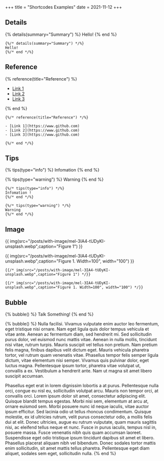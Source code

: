 +++
title = "Shortcodes Examples"
date = 2021-11-12
+++

## Details

{% details(summary="Summary") %}
Hello!
{% end %}

```
{%/* details(summary="Summary") */%}
Hello!
{%/* end */%}
```

## Reference

{% reference(title="Reference") %}

- [Link 1](https://www.github.com)
- [Link 2](https://www.github.com)
- [Link 3](https://www.github.com)

{% end %}

```
{%/* reference(title="Reference") */%}

- [Link 1](https://www.github.com)
- [Link 2](https://www.github.com)
- [Link 3](https://www.github.com)

{%/* end */%}
```

## Tips

{% tips(type="info") %}
Infomation
{% end %}

{% tips(type="warning") %}
Warning
{% end %}

```tera
{%/* tips(type="info") */%}
Infomation !
{%/* end */%}

{%/* tips(type="warning") */%}
Warning
{%/* end */%}
```

## Image

{{ img(src="/posts/with-image/mel-3IA4-tUDyKI-unsplash.webp",caption="Figure 1") }}

{{ img(src="/posts/with-image/mel-3IA4-tUDyKI-unsplash.webp",caption="Figure 1. Width=100", width="100") }}

```
{{/* img(src="/posts/with-image/mel-3IA4-tUDyKI-unsplash.webp",caption="Figure 1") */}}

{{/* img(src="/posts/with-image/mel-3IA4-tUDyKI-unsplash.webp",caption="Figure 1. Width=100", width="100") */}}
```

## Bubble

{% bubble() %}
Talk Something!
{% end %}

{% bubble() %}
Nulla facilisi. Vivamus vulputate enim auctor leo fermentum, eget tristique nisi ornare. Nam eget ligula quis dolor tempus vehicula et vitae ante. Aenean ac fermentum diam, sed hendrerit mi. Sed sollicitudin purus dolor, vel euismod nunc mattis vitae. Aenean in nulla mollis, tincidunt nisi vitae, rutrum turpis. Mauris suscipit vel tellus non pretium. Nam pretium felis magna, finibus dapibus velit dictum eget. Mauris vehicula pharetra tortor, vel rutrum quam venenatis vitae. Phasellus tempor felis semper ligula dictum, vitae elementum nisi semper. Vivamus quis pulvinar dolor, eget luctus magna. Pellentesque ipsum tortor, pharetra vitae volutpat ut, convallis a ex. Vestibulum a hendrerit ante. Nam ut magna sit amet libero suscipit accumsan.

Phasellus eget erat in lorem dignissim lobortis a at purus. Pellentesque nulla orci, congue eu nisl eu, sollicitudin volutpat arcu. Mauris non tempor orci, at convallis orci. Lorem ipsum dolor sit amet, consectetur adipiscing elit. Quisque blandit tempus egestas. Morbi nisi sem, elementum at arcu at, ornare euismod sem. Morbi posuere nunc id neque iaculis, vitae auctor ipsum efficitur. Sed lacinia odio ut tellus rhoncus condimentum. Quisque molestie, ex id ultricies rutrum, velit purus consectetur odio, a mollis felis dui at elit. Donec ultricies, augue eu rutrum vulputate, quam mauris sagittis nisi, ac eleifend tellus neque et nunc. Fusce in purus iaculis, tempus nisl in, posuere massa. Fusce venenatis nibh quis quam accumsan laoreet. Suspendisse eget odio tristique ipsum tincidunt dapibus sit amet et libero. Phasellus placerat aliquam nibh vel bibendum. Donec sodales tortor mattis enim sollicitudin, sit amet mattis tellus pharetra. Pellentesque eget diam aliquet, sodales sem eget, sollicitudin nulla.
{% end %}